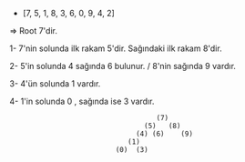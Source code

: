 - [7, 5, 1, 8, 3, 6, 0, 9, 4, 2] 

=> Root 7'dir. 

1- 7'nin solunda ilk rakam 5'dir.  Sağındaki ilk rakam 8'dir.

2- 5'in solunda 4 sağında 6 bulunur. / 8'nin sağında 9 vardır.

3- 4'ün solunda 1 vardır.

4- 1'in solunda 0 , sağında ise 3 vardır.


                                        (7)
                                     (5)   (8)
                                   (4) (6)    (9)
                                 (1)
                              (0)  (3)
